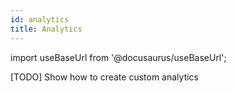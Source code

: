 ```yaml
---
id: analytics
title: Analytics
---
```


import useBaseUrl from '@docusaurus/useBaseUrl';

[TODO] Show how to create custom analytics
